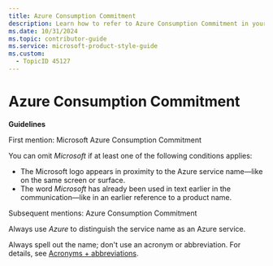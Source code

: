 ```yaml
---
title: Azure Consumption Commitment
description: Learn how to refer to Azure Consumption Commitment in your content.
ms.date: 10/31/2024
ms.topic: contributor-guide
ms.service: microsoft-product-style-guide
ms.custom:
  - TopicID 45127
---
```



# Azure Consumption Commitment

**Guidelines**

First mention: Microsoft Azure Consumption Commitment

You can omit *Microsoft* if at least one of the following conditions applies:

- The Microsoft logo appears in proximity to the Azure service name—like on the same screen or surface.
- The word *Microsoft* has already been used in text earlier in the communication—like in an earlier reference to a product name.

Subsequent mentions: Azure Consumption Commitment

Always use *Azure* to distinguish the service name as an Azure service.

Always spell out the name; don't use an acronym or abbreviation. For details, see [Acronyms + abbreviations](~\acronyms-and-abbreviations.md).

